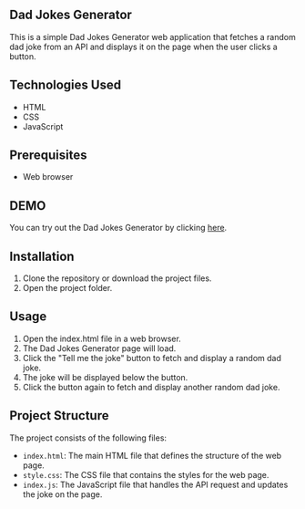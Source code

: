 ## Dad Jokes Generator
This is a simple Dad Jokes Generator web application that fetches a random dad joke from an API and displays it on the page when the user clicks a button.

## Technologies Used
- HTML
- CSS
- JavaScript

## Prerequisites
- Web browser

## DEMO
You can try out the Dad Jokes Generator by clicking [here](https://iamisaackn.github.io/Dad_Jokes_Generator/).

## Installation
1. Clone the repository or download the project files.
2. Open the project folder.

## Usage
1. Open the index.html file in a web browser.
2. The Dad Jokes Generator page will load.
3. Click the "Tell me the joke" button to fetch and display a random dad joke.
4. The joke will be displayed below the button.
5. Click the button again to fetch and display another random dad joke.

## Project Structure
The project consists of the following files:
- `index.html`: The main HTML file that defines the structure of the web page.
- `style.css`: The CSS file that contains the styles for the web page.
- `index.js`: The JavaScript file that handles the API request and updates the joke on the page.

